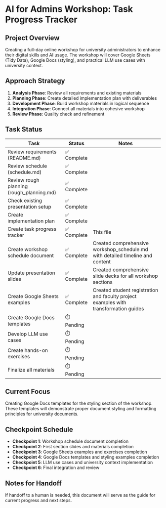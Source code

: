 # AI for Admins Workshop: Task Progress Tracker

## Project Overview
Creating a full-day online workshop for university administrators to enhance their digital skills and AI usage. The workshop will cover Google Sheets (Tidy Data), Google Docs (styling), and practical LLM use cases with university context.

## Approach Strategy
1. **Analysis Phase**: Review all requirements and existing materials
2. **Planning Phase**: Create detailed implementation plan with deliverables
3. **Development Phase**: Build workshop materials in logical sequence
4. **Integration Phase**: Connect all materials into cohesive workshop
5. **Review Phase**: Quality check and refinement

## Task Status

| Task | Status | Notes |
|------|--------|-------|
| Review requirements (README.md) | ✅ Complete | |
| Review schedule (schedule.md) | ✅ Complete | |
| Review rough planning (rough_planning.md) | ✅ Complete | |
| Check existing presentation setup | ✅ Complete | |
| Create implementation plan | ✅ Complete | |
| Create task progress tracker | ✅ Complete | This file |
| Create workshop schedule document | ✅ Complete | Created comprehensive workshop_schedule.md with detailed timeline and content |
| Update presentation slides | ✅ Complete | Created comprehensive slide decks for all workshop sections |
| Create Google Sheets examples | ✅ Complete | Created student registration and faculty project examples with transformation guides |
| Create Google Docs templates | ⏱️ Pending | |
| Develop LLM use cases | ⏱️ Pending | |
| Create hands-on exercises | ⏱️ Pending | |
| Finalize all materials | ⏱️ Pending | |

## Current Focus
Creating Google Docs templates for the styling section of the workshop. These templates will demonstrate proper document styling and formatting principles for university documents.

## Checkpoint Schedule
- **Checkpoint 1**: Workshop schedule document completion
- **Checkpoint 2**: First section slides and materials completion
- **Checkpoint 3**: Google Sheets examples and exercises completion
- **Checkpoint 4**: Google Docs templates and styling examples completion
- **Checkpoint 5**: LLM use cases and university context implementation
- **Checkpoint 6**: Final integration and review

## Notes for Handoff
If handoff to a human is needed, this document will serve as the guide for current progress and next steps.